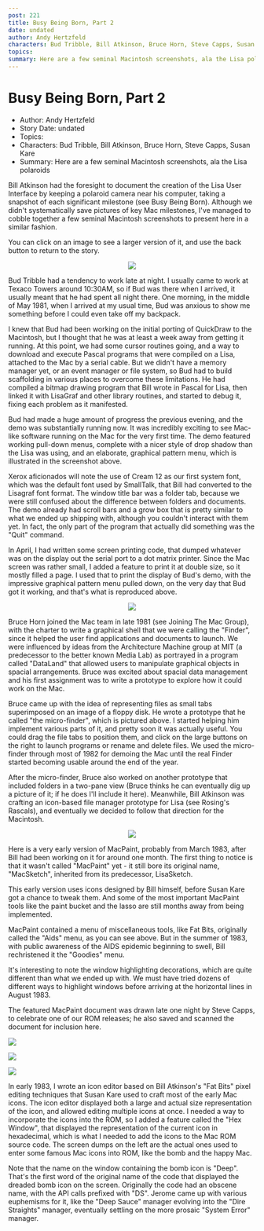 ```yaml
---
post: 221
title: Busy Being Born, Part 2
date: undated
author: Andy Hertzfeld
characters: Bud Tribble, Bill Atkinson, Bruce Horn, Steve Capps, Susan Kare
topics: 
summary: Here are a few seminal Macintosh screenshots, ala the Lisa polaroids
---
```


# Busy Being Born, Part 2
* Author: Andy Hertzfeld
* Story Date: undated
* Topics: 
* Characters: Bud Tribble, Bill Atkinson, Bruce Horn, Steve Capps, Susan Kare
* Summary: Here are a few seminal Macintosh screenshots, ala the Lisa polaroids

Bill Atkinson had the foresight to document the creation of the Lisa User Interface by keeping a polaroid camera near his computer, taking a snapshot of each significant milestone (see Busy Being Born).   Although we didn't systematically save pictures of key Mac milestones, I've managed to cobble together a few seminal Macintosh screenshots to present here in a similar fashion.


You can click on an image to see a larger version of it, and use the back button to return to the story. 

<center><img src="images/Macintosh/pattern_menu_t.jpg">

</center>  

Bud Tribble had a tendency to work late at night.  I usually came to work at Texaco Towers around 10:30AM, so if Bud was there when I arrived, it usually meant that he had spent all night there.  One morning, in the middle of May 1981, when I arrived at my usual time, Bud was anxious to show me something before I could even take off my backpack.

I knew that Bud had been working on the initial porting of QuickDraw to the Macintosh, but I thought that he was at least a week away from getting it running. At this point, we had some cursor routines going, and a way to download and execute Pascal programs that were compiled on a Lisa, attached to the Mac by a serial cable.  But we didn't have a memory manager yet, or an event manager or file system, so Bud had to build scaffolding in various places to overcome these limitations.  He had compiled a bitmap drawing program that Bill wrote in Pascal for Lisa, then linked it with LisaGraf and other library routines, and started to debug it, fixing each problem as it manifested.

Bud had made a huge amount of progress the previous evening, and the demo was substantially running now.  It was incredibly exciting to see Mac-like software running on the Mac for the very first time.  The demo featured working pull-down menus, complete with a nicer style of drop shadow than the Lisa was using, and an elaborate, graphical pattern menu, which is illustrated in the screenshot above.

Xerox aficionados will note the use of Cream 12 as our first system font, which was the default font used by SmallTalk, that Bill had converted to the Lisagraf font format.  The window title bar was a folder tab, because we were still confused about the difference between folders and documents.  The demo already had scroll bars and a grow box that is pretty similar to what we ended up shipping with, although you couldn't interact with them yet.  In fact, the only part of the program that actually did something was the "Quit" command.

In April, I had written some screen printing code, that dumped whatever was on the display out the serial port to a dot matrix printer.  Since the Mac screen was rather small, I added a feature to print it at double size, so it mostly filled a page.   I used that to print the display of Bud's demo, with the impressive graphical pattern menu pulled down, on the very day that Bud got it working, and that's what is reproduced above.

<center><img src="images/Macintosh/diskettefinder_t.jpg">

</center>  

Bruce Horn joined the Mac team in late 1981 (see Joining The Mac Group), with the charter to write a graphical shell that we were calling the "Finder", since it helped the user find applications and documents to launch.  We were influenced by ideas from the Architecture Machine group at MIT (a predecessor to the better known Media Lab) as portrayed in a program called "DataLand" that allowed users to manipulate graphical objects in spacial arrangements.  Bruce was excited about spacial data management and his first assignment was to write a prototype to explore how it could work on the Mac.

Bruce came up with the idea of representing files as small tabs superimposed on an image of a floppy disk.  He wrote a prototype that he called "the micro-finder", which is pictured above.  I started helping him implement various parts of it, and pretty soon it was actually useful.  You could drag the file tabs to position them, and click on the large buttons on the right to launch programs or rename and delete files.  We used the micro-finder through most of 1982 for demoing the Mac until the real Finder started becoming usable around the end of the year.

After the micro-finder, Bruce also worked on another prototype that included folders in a two-pane view (Bruce thinks he can eventually dig up a picture of it; if he does I'll include it here).  Meanwhile, Bill Atkinson was crafting an icon-based file manager prototype for Lisa (see Rosing's Rascals), and eventually we decided to follow that direction for the Macintosh.

<center><img src="images/Macintosh/early_macpaint_t.jpg">

</center>  


Here is a very early version of MacPaint, probably from March 1983, after Bill had been working on it for around one month.  The first thing to notice is that it wasn't called "MacPaint" yet - it still bore its original name, "MacSketch", inherited from its predecessor, LisaSketch.  

This early version uses icons designed by Bill himself, before Susan Kare got a chance to tweak them.  And some of the most important MacPaint tools like the paint bucket and the lasso are still months away from being implemented.

MacPaint contained a menu of miscellaneous tools, like Fat Bits, originally called the "Aids" menu, as you can see above.   But in the summer of 1983, with public awareness of the AIDS epidemic beginning to swell, Bill rechristened it the "Goodies" menu.

It's interesting to note the window highlighting decorations, which are quite different than what we ended up with.  We must have tried dozens of different ways to highlight windows before arriving at the horizontal lines in August 1983. 

The featured MacPaint document was drawn late one night by Steve Capps, to celebrate one of our ROM releases;  he also saved and scanned the document for inclusion here.

![](images/Macintosh/bomb_icon_t.jpg)


![](images/Macintosh/happy_mac_t.jpg)


![](images/Macintosh/sad_mac_t.jpg)



In early 1983, I wrote an icon editor based on Bill Atkinson's "Fat Bits" pixel editing techniques that Susan Kare used to craft most of the early Mac icons.  The icon editor displayed both a large and actual size representation of the icon, and allowed editing multiple icons at once.   I needed a way to incorporate the icons into the ROM, so I added a feature called the "Hex Window", that displayed the representation of the current  icon in hexadecimal, which is what I needed to add the icons to the Mac ROM source code.   The screen dumps on the left are the actual ones used to enter some famous Mac icons into ROM, like the bomb and the happy Mac.

Note that the name on the window containing the bomb icon is "Deep".  That's the first word of the original name of the code that displayed the dreaded bomb icon on the screen.  Originally the code had an obscene name, with the API calls prefixed with "DS".   Jerome came up with various euphemisms for it, like the "Deep Sauce" manager evolving into the "Dire Straights" manager, eventually settling on the more prosaic "System Error" manager.

